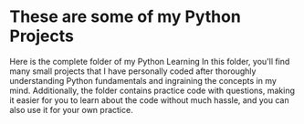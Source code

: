 # These are some of my Python Projects
Here is the complete folder of my Python Learning
In this folder, you'll find many small projects that I have personally coded after thoroughly understanding Python fundamentals and ingraining the concepts in my mind. Additionally, the folder contains practice code with questions, making it easier for you to learn about the code without much hassle, and you can also use it for your own practice.

